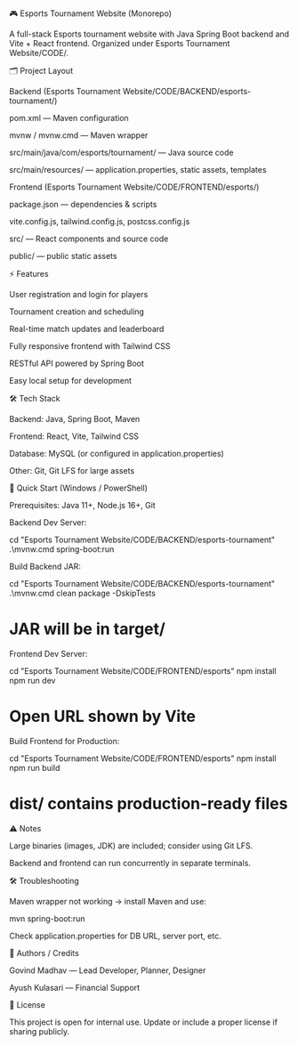 🎮 Esports Tournament Website (Monorepo)





A full-stack Esports tournament website with Java Spring Boot backend and Vite + React frontend. Organized under Esports Tournament Website/CODE/.

🗂 Project Layout

Backend (Esports Tournament Website/CODE/BACKEND/esports-tournament/)

pom.xml — Maven configuration

mvnw / mvnw.cmd — Maven wrapper

src/main/java/com/esports/tournament/ — Java source code

src/main/resources/ — application.properties, static assets, templates

Frontend (Esports Tournament Website/CODE/FRONTEND/esports/)

package.json — dependencies & scripts

vite.config.js, tailwind.config.js, postcss.config.js

src/ — React components and source code

public/ — public static assets

⚡ Features

User registration and login for players

Tournament creation and scheduling

Real-time match updates and leaderboard

Fully responsive frontend with Tailwind CSS

RESTful API powered by Spring Boot

Easy local setup for development

🛠 Tech Stack

Backend: Java, Spring Boot, Maven

Frontend: React, Vite, Tailwind CSS

Database: MySQL (or configured in application.properties)

Other: Git, Git LFS for large assets

🚀 Quick Start (Windows / PowerShell)

Prerequisites: Java 11+, Node.js 16+, Git

Backend Dev Server:

cd "Esports Tournament Website/CODE/BACKEND/esports-tournament"
.\mvnw.cmd spring-boot:run


Build Backend JAR:

cd "Esports Tournament Website/CODE/BACKEND/esports-tournament"
.\mvnw.cmd clean package -DskipTests
# JAR will be in target/


Frontend Dev Server:

cd "Esports Tournament Website/CODE/FRONTEND/esports"
npm install
npm run dev
# Open URL shown by Vite


Build Frontend for Production:

cd "Esports Tournament Website/CODE/FRONTEND/esports"
npm install
npm run build
# dist/ contains production-ready files

⚠️ Notes

Large binaries (images, JDK) are included; consider using Git LFS.

Backend and frontend can run concurrently in separate terminals.

🛠 Troubleshooting

Maven wrapper not working → install Maven and use:

mvn spring-boot:run


Check application.properties for DB URL, server port, etc.

🙌 Authors / Credits

Govind Madhav — Lead Developer, Planner, Designer

Ayush Kulasari — Financial Support

📄 License

This project is open for internal use. Update or include a proper license if sharing publicly.

